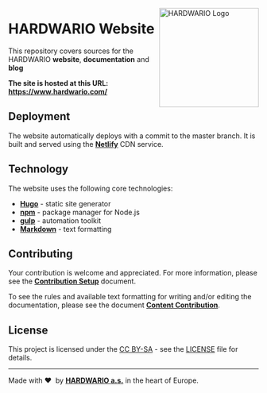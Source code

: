 <a href="https://www.hardwario.com/"><img src="https://www.hardwario.com/ci/assets/hw-logo.svg" width="200" alt="HARDWARIO Logo" align="right"></a>

# HARDWARIO Website

This repository covers sources for the HARDWARIO **website**, **documentation** and **blog**

**The site is hosted at this URL: https://www.hardwario.com/**

## Deployment

The website automatically deploys with a commit to the master branch. It is built and served using the [**Netlify**](https://www.netlify.com/) CDN service.

## Technology

The website uses the following core technologies:

* [**Hugo**](https://gohugo.io/) - static site generator
* [**npm**](https://www.npmjs.com/) - package manager for Node.js
* [**gulp**](https://gulpjs.com/) - automation toolkit
* [**Markdown**](https://github.com/adam-p/markdown-here/wiki/Markdown-Cheatsheet) - text formatting

## Contributing

Your contribution is welcome and appreciated. For more information, please see the [**Contribution Setup**](https://www.hardwario.com/doc/documentation/contribution-setup/) document.

To see the rules and available text formatting for writing and/or editing the documentation, please see the document [**Content Contribution**](https://www.hardwario.com/doc/documentation/content-contribution/).

## License

This project is licensed under the [CC BY-SA](https://creativecommons.org/licenses/by-sa/4.0/) - see the [LICENSE](LICENSE) file for details.

---

Made with &#x2764;&nbsp; by [**HARDWARIO a.s.**](https://www.hardwario.com/) in the heart of Europe.

